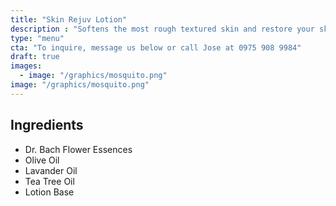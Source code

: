 ```yaml
---
title: "Skin Rejuv Lotion"
description : "Softens the most rough textured skin and restore your skin’s youthful glow and improves its healing ability. Imparts relief to dehydrated and ultra-sensitive skin."
type: "menu"
cta: "To inquire, message us below or call Jose at 0975 908 9984"
draft: true
images:
  - image: "/graphics/mosquito.png"
image: "/graphics/mosquito.png"
---
```




## Ingredients

- Dr. Bach Flower Essences
- Olive Oil
- Lavander Oil
- Tea Tree Oil
- Lotion Base

<!-- keeps skin moist, pliable, smooth & youthful looking
reduces fine lines, wrinkles & other signs of aging
heals chapped/cracked skin
imparts relief to dehydrated &  ultra-sensitive skin
prevents UV rays damage to skin
boosts cell regeneration & oxygenation
repels mosquito
helpful in counteracting eczema, psoriasis & post operative skin -->
